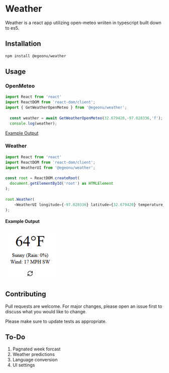 # Weather

Weather is a react app utilizing open-meteo wriiten in typescript built down to es5.

## Installation

```bash
npm install @egeonu/weather
```

## Usage

### OpenMeteo
```javascript
import React from 'react'
import ReactDOM from 'react-dom/client';
import { GetWeatherOpenMeteo } from '@egeonu/weather';

  const weather = await GetWeatherOpenMeteo(32.679420,-97.028336,'f');
  console.log(weather);
```
[Example Output](weather-array.json)

### Weather
```javascript
import React from 'react'
import ReactDOM from 'react-dom/client';
import WeatherUI from '@egeonu/weather';

const root = ReactDOM.createRoot(
  document.getElementById('root') as HTMLElement
);

root.Weather(
    <WeatherUI longitude={-97.028336} latitude={32.679420} temperature_unit='f' wind_speed_unit='mph'/>
);
```
#### Example Output
![alt text](./example.png "Example")

## Contributing
Pull requests are welcome. For major changes, please open an issue first
to discuss what you would like to change.

Please make sure to update tests as appropriate.

## To-Do

1. Pagnated week forcast
2. Weather predictions
3. Language conversion
4. UI settings
